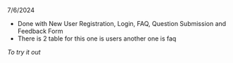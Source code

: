 7/6/2024 
- Done with New User Registration, Login, FAQ, Question Submission and Feedback Form 
- There is 2 table for this one is users another one is faq

*To try it out*
